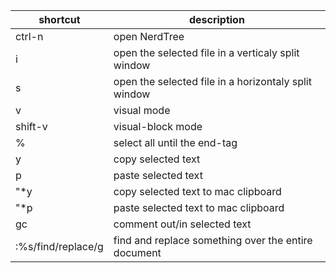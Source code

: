 shortcut|description
--------|-----------
ctrl-n|open NerdTree
i|open the selected file in a verticaly split window
s|open the selected file in a horizontaly split window
v|visual mode
shift-v|visual-block mode
%|select all until the end-tag
y|copy  selected text
p|paste selected text
"*y|copy  selected text to mac clipboard
"*p|paste selected text to mac clipboard
gc|comment out/in selected text
:%s/find/replace/g| find and replace something over the entire document
